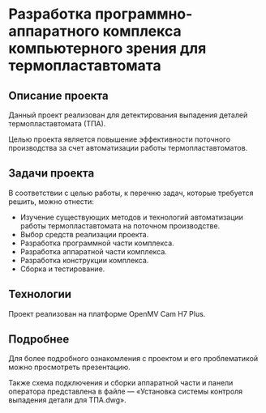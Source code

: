 # Разработка программно-аппаратного комплекса компьютерного зрения для термопластавтомата

## Описание проекта

Данный проект реализован для детектирования выпадения деталей термопластавтомата (ТПА). 

Целью проекта является повышение эффективности поточного производства за счет автоматизации работы термопластавтоматов.

## Задачи проекта

В соответствии с целью работы, к перечню задач, которые требуется решить, можно отнести:

- Изучение существующих методов и технологий автоматизации работы термопластавтомата на поточном производстве.
- Выбор средств реализации проекта.
- Разработка программной части комплекса.
- Разработка аппаратной части комплекса.
- Разработка конструкции комплекса.
- Сборка и тестирование.

## Технологии

Проект реализован на платформе OpenMV Cam H7 Plus.

## Подробнее 
Для более подробного ознакомления с проектом и его проблематикой можно просмотреть презентацию.

Также схема подключения и сборки аппаратной части и панели оператора представлена в файле — «Установка системы контроля выпадения детали для ТПА.dwg».

